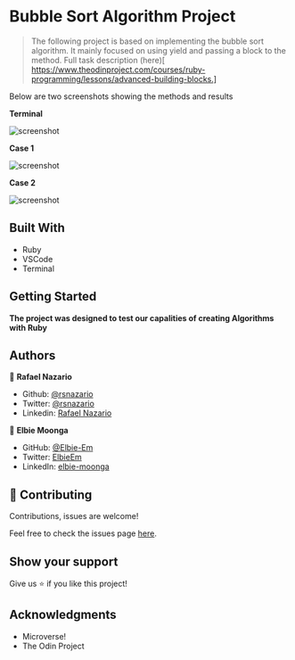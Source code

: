 # Bubble Sort Algorithm Project 

> The following project is based on implementing the bubble sort algorithm. It mainly focused on using yield and passing a block to the method.
> Full task description (here)[ https://www.theodinproject.com/courses/ruby-programming/lessons/advanced-building-blocks.]

Below are two screenshots showing the methods and results

**Terminal**

![screenshot](https://cdn.mathpix.com/snip/images/zcgpf1SM-amn_1yjXWqimqUeOhwP-pdL_0YVP_zEOso.original.fullsize.png)

**Case 1**

![screenshot](https://cdn.mathpix.com/snip/images/AikSOHX7-TwpnqwlOd7p4nVE7XD2zyI1rNU_0tadjLw.original.fullsize.png)


**Case 2**

![screenshot](https://cdn.mathpix.com/snip/images/zKWzhaYo5nKsR6sYZRDldCW-INfj64uWJngD7aCgYPs.original.fullsize.png)

## Built With

- Ruby
- VSCode
- Terminal

## Getting Started

**The project was designed to test our capalities of creating Algorithms with Ruby**

## Authors

👤 **Rafael Nazario**

- Github: [@rsnazario](https://github.com/rsnazario)
- Twitter: [@rsnazario](https://twitter.com/rsnazario)
- Linkedin: [Rafael Nazario](https://www.linkedin.com/in/rafael-nazario-692b8293/) 

👤 **Elbie Moonga**

- GitHub: [@Elbie-Em](https://github.com/Elbie-em)
- Twitter: [ElbieEm](https://twitter.com/ElbieEm)
- LinkedIn: [elbie-moonga](https://www.linkedin.com/in/elbie-moonga-253bbb12b/)

## 🤝 Contributing

Contributions, issues are welcome!

Feel free to check the issues page [here](https://github.com/rsnazario/Proj1_BubbleSort/issues).

## Show your support

Give us ⭐️ if you like this project!

## Acknowledgments

- Microverse!
- The Odin Project